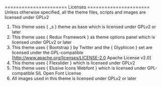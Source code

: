 ====================== Licenses ======================
Unless otherwise specified, all the theme files, scripts and images
are licensed under GPLv2

1. This theme uses { _s } theme as base which is licensed under GPLv2 or later
2. This theme uses { Redux Framework } as theme options panel which is licensed under GPLv2 or later
3. This theme uses { Bootstrap } by Twitter and the { Glyphicon } set are licensed under the GPL-compatible [http://www.apache.org/licenses/LICENSE-2.0 Apache License v2.0]
4. This theme uses { Flexslider } which is licensed under GPLv2
5. This theme uses { Elusive Icons Webfont } which is licensed under GPL-compatible SIL Open Font License
6. All images used in this theme is licensed under GPLv2 or later
